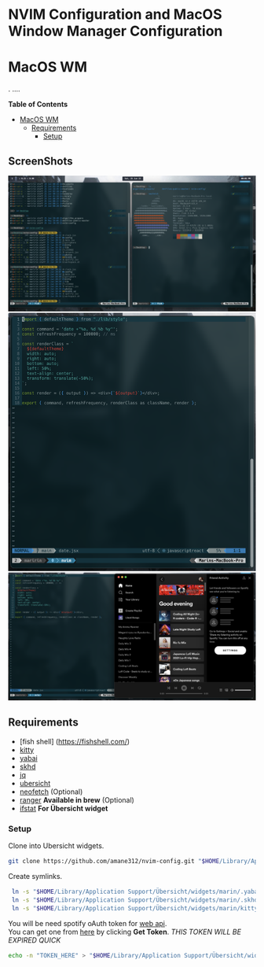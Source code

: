 # NVIM Configuration and MacOS Window Manager Configuration

# MacOS WM
<!-- markdown-toc start - Don't edit this section. Run M-x markdown-toc-refresh-toc -->. ....

**Table of Contents**

- [MacOS WM](#macos-wm)
  - [Requirements](#requirements)
    - [Setup](#setup)

<!-- markdown-toc end -->

## ScreenShots

![Alt text](/photos/1.png?raw=true "ScreenShot 1")
![Alt text](/photos/2.png?raw=true "ScreenShot 2")
![Alt text](/photos/3.png?raw=true "ScreenShot 3")


## Requirements
- [fish shell] (https://fishshell.com/)
- [kitty](https://sw.kovidgoyal.net/kitty/#quickstart)
- [yabai](https://github.com/koekeishiya/yabai#install)
- [skhd](https://github.com/koekeishiya/skhd#install)
- [jq](https://stedolan.github.io/jq/download/)
- [ubersicht](https://github.com/felixhageloh/uebersicht)
- [neofetch](https://github.com/dylanaraps/neofetch/wiki/Installation#macos-homebrew) (Optional)
- [ranger](https://github.com/ranger/ranger) **Available in brew** (Optional)
- [ifstat](http://macappstore.org/ifstat/) **For Übersicht widget**

### Setup

Clone into Ubersicht widgets.

```sh
git clone https://github.com/amane312/nvim-config.git "$HOME/Library/Application Support/Übersicht/widgets/marin"
```

Create symlinks.

```sh
 ln -s "$HOME/Library/Application Support/Übersicht/widgets/marin/.yabairc" "$HOME/.yabairc"
 ln -s "$HOME/Library/Application Support/Übersicht/widgets/marin/.skhdrc" "$HOME/.skhdrc"
 ln -s "$HOME/Library/Application Support/Übersicht/widgets/marin/kitty" "$HOME/.config/kitty"
```

You will be need spotify oAuth token for [web
api](https://developer.spotify.com/documentation/web-api/reference/tracks/get-track/).  
You can get one from
[here](https://developer.spotify.com/console/get-track/?id=3n3Ppam7vgaVa1iaRUc9Lp)
by clicking **Get Token**. _THIS TOKEN WILL BE EXPIRED QUICK_

```sh
echo -n "TOKEN_HERE" > "$HOME/Library/Application Support/Übersicht/widgets/marin/lib/spotify/token.sec"
```
